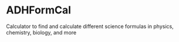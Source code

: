 # ADHFormCal
Calculator to find and calculate different science formulas in physics, chemistry, biology, and more 
